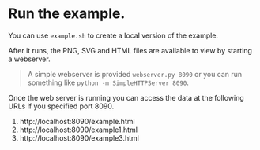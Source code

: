 # Run the example.

You can use `example.sh` to create a local version of the example.

After it runs, the PNG, SVG and HTML files are available to view
by starting a webserver.

> A simple webserver is provided `webserver.py 8090`
> or you can run something like `python -m SimpleHTTPServer 8090`.

Once the web server is running you can access the data at the following
URLs if you specified port 8090.

1. http://localhost:8090/example.html
2. http://localhost:8090/example1.html
3. http://localhost:8090/example3.html

